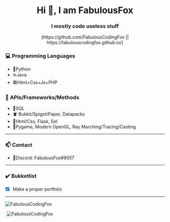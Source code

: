 <h1 align="center">Hi 👋, I am FabulousFox</h1>
<h3 align="center">I mostly code useless stuff</h3>

<p align="center">(https://github.com/FabulousCodingFox || https://fabulouscodingfox.github.io/)</p>

### 💻 **Programming Languages**
- 🐍Python
- ☕Java
- 🟥Html+Css+Js+PHP

### 🚀 **APIs/Frameworks/Methods**
- 🧮SQL
- 🪣 Bukkit/Spigot/Paper, Datapacks
- 📜Html/Css, Flask, Eel
- 👾Pygame, Modern OpenGL, Ray Marching/Tracing/Casting

<hr>

### 📫 **Contact**
- 💬Discord: FabulousFox#9057

<hr>

### ✔️ **Bukketlist**
- [x] Make a proper portfolio

<hr>

<p><img src="https://github-readme-stats.vercel.app/api/top-langs?username=FabulousCodingFox&show_icons=true&locale=en&langs_count=10&theme=dracula" alt="FabulousCodingFox" /></p>
<p>&nbsp;<img src="https://github-readme-stats.vercel.app/api?username=FabulousCodingFox&show_icons=true&locale=en&theme=dracula" alt="FabulousCodingFox" /></p>

